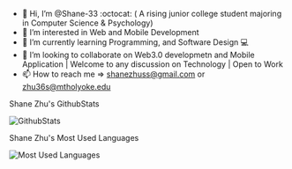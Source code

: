 - 👋 Hi, I’m @Shane-33 :octocat: ( A rising junior college student majoring in Computer Science & Psychology) 
- 👀 I’m interested in Web and Mobile Development
- 🌱 I’m currently learning Programming, and Software Design  💻
- 💞️ I’m looking to collaborate on Web3.0 developmetn and Mobile Application | Welcome to any discussion on Technology | Open to Work
- 📫 How to reach me => shanezhuss@gmail.com or zhu36s@mtholyoke.edu

<!---
Shane-33/Shane-33 is a ✨ special ✨ repository because its `README.md` (this file) appears on your GitHub profile.
You can click the Preview link to take a look at your changes.
--->





Shane Zhu's GithubStats

![GithubStats](https://github-readme-stats.vercel.app/api?username=Shane-33&show_icons=true&theme=dark&count_private=true)



Shane Zhu's Most Used Languages

![Most Used Languages](https://github-readme-stats.vercel.app/api/top-langs/?username=Shane-33&theme=dark&layout=compact)

